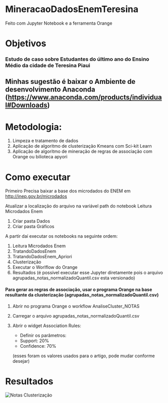 # MineracaoDadosEnemTeresina

Feito com Jupyter Notebook e a ferramenta Orange

# Objetivos

### Estudo de caso sobre Estudantes do último ano do Ensino Médio da cidade de Teresina Piaui
## Minhas sugestão é baixar o Ambiente de desenvolvimento Anaconda (https://www.anaconda.com/products/individual#Downloads)

# Metodologia:
1. Limpeza e tratamento de dados
1. Aplicação de algoritmo de clusterização Kmeans com Sci-kit Learn
1. Aplicação de algoritmo de mineração de regras de associação com Orange ou bilioteca apyori

# Como executar

Primeiro Precisa baixar a base dos microdados do ENEM em http://inep.gov.br/microdados

Atualizar a localização do arquivo na variável path do notebook Leitura Microdados Enem 

1. Criar pasta Dados
1. Criar pasta Gráficos

A partir daí executar os notebooks na seguinte ordem:

1. Leitura Microdados Enem 
1. TratandoDadosEnem
1. TratandoDadosEnem_Apriori
1. Clusterização
1. Executar o Worlflow do Orange
1. Resultados (é possível executar esse Jupyter diretamente pois o arquivo agrupadas_notas_normalizadoQuantil.csv esta versionado)

#### Para gerar as regras de associação, usar o programa Orange na base resultante da clusterização (agrupadas_notas_normalizadoQuantil.csv)

1. Abrir no programa Orange o workflow AnaliseCluster_NOTAS
1. Carregar o  arquivo agrupadas_notas_normalizadoQuantil.csv
1. Abrir o widget Association Rules:
   - Definir os parâmetros:
   - Support: 20%
   - Confidence: 70%

   (esses foram os valores usados para o artigo, pode mudar conforme desejar) 

# Resultados

![Notas Clusterização](https://github.com/vinnyalvs/MineracaoDadosEnemTeresina/blob/master/Gr%C3%A1ficos/Notas_perCLuster.png)


